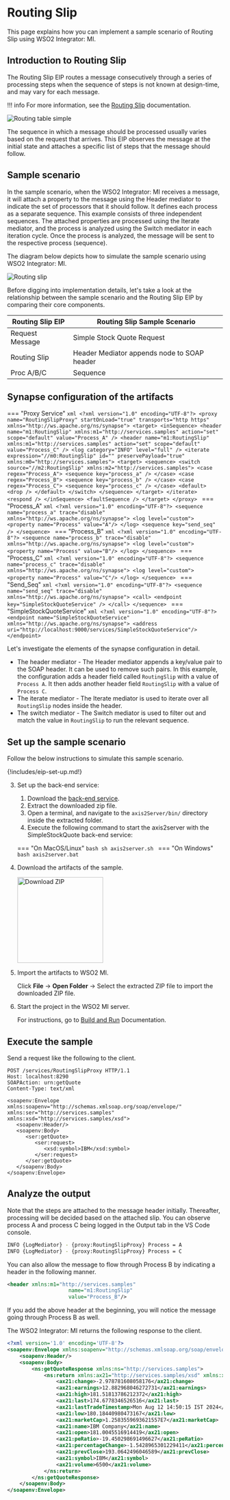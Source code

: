 # Routing Slip

This page explains how you can implement a sample scenario of Routing Slip using WSO2 Integrator: MI.

## Introduction to Routing Slip

The Routing Slip EIP routes a message consecutively through a series of processing steps when the sequence of steps is not known at design-time, and may vary for each message. 

!!! info
    For more information, see the [Routing Slip](http://www.eaipatterns.com/RoutingTable.html) documentation.

![Routing table simple]({{base_path}}/assets/img/learn/enterprise-integration-patterns/message-routing/routing-table-simple.gif)

The sequence in which a message should be processed usually varies based on the request that arrives. This EIP observes the message at the initial state and attaches a specific list of steps that the message should follow.

## Sample scenario

In the sample scenario, when the WSO2 Integrator: MI receives a message, it will attach a property to the message using the Header mediator to indicate the set of processors that it should follow. It defines each process as a separate sequence. This example consists of three independent sequences. The attached properties are processed using the Iterate mediator, and the process is analyzed using the Switch mediator in each iteration cycle. Once the process is analyzed, the message will be sent to the respective process (sequence).

The diagram below depicts how to simulate the sample scenario using WSO2 Integrator: MI.

![Routing slip]({{base_path}}/assets/img/learn/enterprise-integration-patterns/message-routing/routing-slip.png)

Before digging into implementation details, let's take a look at the relationship between the sample scenario and the Routing Slip EIP by comparing their core components.

| Routing Slip EIP            | Routing Slip Sample Scenario                |
|-----------------------------|---------------------------------------------|
| Request Message             | Simple Stock Quote Request                  |
| Routing Slip                | Header Mediator appends node to SOAP header |
| Proc A/B/C                  | Sequence                                    |

## Synapse configuration of the artifacts

=== "Proxy Service"
    ```xml
    <?xml version="1.0" encoding="UTF-8"?>
    <proxy name="RoutingSlipProxy" startOnLoad="true" transports="http https"
       xmlns="http://ws.apache.org/ns/synapse">
       <target>
          <inSequence>
             <header name="m1:RoutingSlip" xmlns:m1="http://services.samples" action="set"
                scope="default" value="Process_A" />
             <header name="m1:RoutingSlip" xmlns:m1="http://services.samples" action="set"
                scope="default" value="Process_C" />
             <log category="INFO" level="full" />
             <iterate expression="//m0:RoutingSlip" id="" preservePayload="true"
                xmlns:m0="http://services.samples">
                <target>
                   <sequence>
                      <switch source="//m2:RoutingSlip" xmlns:m2="http://services.samples">
                         <case regex="Process_A">
                            <sequence key="process_a" />
                         </case>
                         <case regex="Process_B">
                            <sequence key="process_b" />
                         </case>
                         <case regex="Process_C">
                            <sequence key="process_c" />
                         </case>
                         <default>
                           <drop />
                         </default>
                      </switch>
                   </sequence>
                </target>
             </iterate>
             <respond />
          </inSequence>
          <faultSequence />
       </target>
    </proxy>
    ```
=== "Process_A"
    ```xml
    <?xml version="1.0" encoding="UTF-8"?>
    <sequence name="process_a" trace="disable" xmlns="http://ws.apache.org/ns/synapse">
       <log level="custom">
             <property name="Process" value="A"/>
          </log>
       <sequence key="send_seq" />
    </sequence>
    ```
=== "Process_B"
    ```xml
    <?xml version="1.0" encoding="UTF-8"?>
    <sequence name="process_b" trace="disable" xmlns="http://ws.apache.org/ns/synapse">
       <log level="custom">
         <property name="Process" value="B"/>
       </log>
    </sequence>
    ```
=== "Process_C"
    ```xml
    <?xml version="1.0" encoding="UTF-8"?>
    <sequence name="process_c" trace="disable" xmlns="http://ws.apache.org/ns/synapse">
       <log level="custom">
          <property name="Process" value="C"/>
       </log>
    </sequence>
    ```
=== "Send_Seq"
    ```xml
    <?xml version="1.0" encoding="UTF-8"?>
    <sequence name="send_seq" trace="disable" xmlns="http://ws.apache.org/ns/synapse">
       <call>
          <endpoint key="SimpleStockQuoteService" />
       </call>
    </sequence>
    ```
=== "SimpleStockQuoteService"
    ```xml
    <?xml version="1.0" encoding="UTF-8"?>
    <endpoint name="SimpleStockQuoteService" xmlns="http://ws.apache.org/ns/synapse">
       <address uri="http://localhost:9000/services/SimpleStockQuoteService"/>
    </endpoint>
    ```

Let's investigate the elements of the synapse configuration in detail.

- The header mediator  - The Header mediator appends a key/value pair to the SOAP header. It can be used to remove such pairs. In this example, the configuration adds a header field called `RoutingSlip` with a value of `Process A`. It then adds another header field `RoutingSlip` with a value of `Process C`.
- The iterate mediator - The Iterate mediator is used to iterate over all `RoutingSlip` nodes inside the header.
- The switch mediator  - The Switch mediator is used to filter out and match the value in `RoutingSlip` to run the relevant sequence. 

## Set up the sample scenario

Follow the below instructions to simulate this sample scenario.

{!includes/eip-set-up.md!}

3. Set up the back-end service:

    1. Download the [back-end service](https://github.com/wso2-docs/WSO2_EI/blob/master/Back-End-Service/axis2Server.zip).
    2. Extract the downloaded zip file.
    3. Open a terminal, and navigate to the `axis2Server/bin/` directory inside the extracted folder.
    4. Execute the following command to start the axis2server with the SimpleStockQuote back-end service:

    === "On MacOS/Linux"
        ```bash
        sh axis2server.sh
        ```
    === "On Windows"
        ```bash
        axis2server.bat
        ```

5. Download the artifacts of the sample.

    <a href="{{base_path}}/assets/attachments/learn/enterprise-integration-patterns/RoutingSlip.zip">
    <img src="{{base_path}}/assets/img/integrate/connectors/download-zip.png" width="200" alt="Download ZIP"></a>

6. Import the artifacts to WSO2 MI.

    Click **File** -> **Open Folder** -> Select the extracted ZIP file to import the downloaded ZIP file.

7. Start the project in the WSO2 MI server.

    For instructions, go to [Build and Run]({{base_path}}/develop/deploy-artifacts/#build-and-run) Documentation.

## Execute the sample

Send a request like the following to the client.

```
POST /services/RoutingSlipProxy HTTP/1.1
Host: localhost:8290
SOAPAction: urn:getQuote
Content-Type: text/xml

<soapenv:Envelope xmlns:soapenv="http://schemas.xmlsoap.org/soap/envelope/" xmlns:ser="http://services.samples" xmlns:xsd="http://services.samples/xsd">
   <soapenv:Header/>
   <soapenv:Body>
      <ser:getQuote>
         <ser:request>
            <xsd:symbol>IBM</xsd:symbol>
         </ser:request>
      </ser:getQuote>
   </soapenv:Body>
</soapenv:Envelope>
```


## Analyze the output

Note that the steps are attached to the message header initially. Thereafter, processing will be decided based on the attached slip. You can observe process A and process C being logged in the Output tab in the VS Code console.

```bash
INFO {LogMediator} - {proxy:RoutingSlipProxy} Process = A
INFO {LogMediator} - {proxy:RoutingSlipProxy} Process = C
```

You can also allow the message to flow through Process B by indicating a header in the following manner.

```xml
<header xmlns:m1="http://services.samples"
                    name="m1:RoutingSlip"
                    value="Process_B"/>
```

If you add the above header at the beginning, you will notice the message going through Process B as well.

The WSO2 Integrator: MI returns the following response to the client.

```xml
<?xml version='1.0' encoding='UTF-8'?>
<soapenv:Envelope xmlns:soapenv="http://schemas.xmlsoap.org/soap/envelope/">
    <soapenv:Header/>
    <soapenv:Body>
        <ns:getQuoteResponse xmlns:ns="http://services.samples">
            <ns:return xmlns:ax21="http://services.samples/xsd" xmlns:xsi="http://www.w3.org/2001/XMLSchema-instance" xsi:type="ax21:GetQuoteResponse">
                <ax21:change>-2.978781608058176</ax21:change>
                <ax21:earnings>12.882968046272731</ax21:earnings>
                <ax21:high>181.51813786212372</ax21:high>
                <ax21:last>174.6778346526516</ax21:last>
                <ax21:lastTradeTimestamp>Mon Aug 12 14:50:15 IST 2024</ax21:lastTradeTimestamp>
                <ax21:low>180.18440980473167</ax21:low>
                <ax21:marketCap>1.2583559693621557E7</ax21:marketCap>
                <ax21:name>IBM Company</ax21:name>
                <ax21:open>181.0045516914419</ax21:open>
                <ax21:peRatio>-19.450298691496627</ax21:peRatio>
                <ax21:percentageChange>-1.5428965301229411</ax21:percentageChange>
                <ax21:prevClose>193.0642496046589</ax21:prevClose>
                <ax21:symbol>IBM</ax21:symbol>
                <ax21:volume>6500</ax21:volume>
            </ns:return>
        </ns:getQuoteResponse>
    </soapenv:Body>
</soapenv:Envelope>
```
